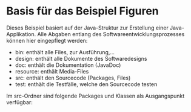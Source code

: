 # Basis für das Beispiel Figuren 

Dieses Beispiel basiert auf der Java-Struktur zur Erstellung einer Java-Applikation.
Alle Abgaben entlang des Softwareentwicklungsprozesses können hier eingepflegt werden:

- bin: enthält alle Files, zur Ausführung,...
- design: enthält alle Dokumente des Softwaredesigns
- doc: enthält die Dokumentation (JavaDoc)
- resource: enthält Media-Files
- src: enthält den Sourcecode (Packages, Files)
- test: enthält die Testfälle, welche den Sourcecode testen

Im src-Ordner sind folgende Packages und Klassen als Ausgangspunkt verfügbar: